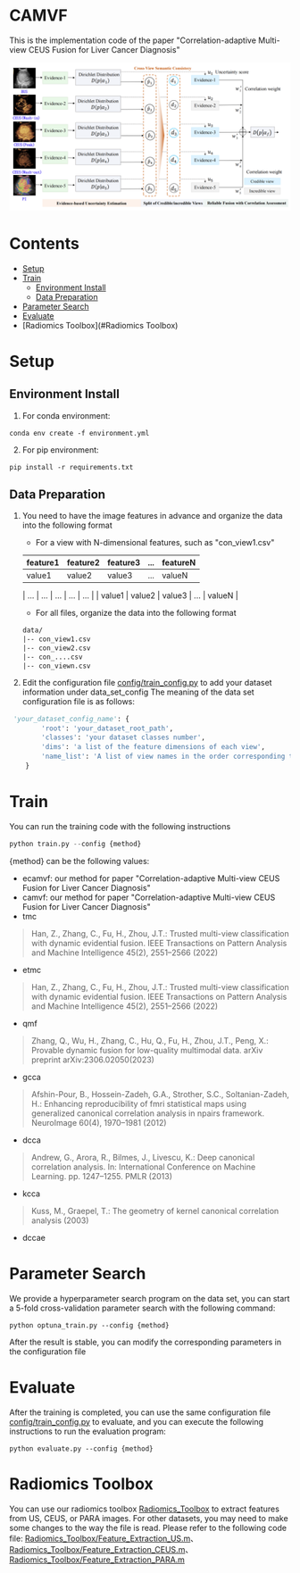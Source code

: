 # CAMVF
This is the implementation code of the paper "Correlation-adaptive Multi-view CEUS Fusion for
Liver Cancer Diagnosis"

![img.png](resources/method.png)
# Contents
- [Setup](#Setup)
- [Train](#Train)
	- [Environment Install](#Environment-Install)
   	- [Data Preparation](#Data-Preparation)
- [Parameter Search](#Parameter-Search)
- [Evaluate](#Train)
- [Radiomics Toolbox](#Radiomics Toolbox)

# Setup

## Environment Install
1. For conda environment:
```shell
conda env create -f environment.yml
```
2. For pip environment:
```shell
pip install -r requirements.txt
```
## Data Preparation
1. You need to have the image features in advance and organize the data into the following format
   - For a view with N-dimensional features, such as "con_view1.csv"
   
	| feature1 | feature2 | feature3 | ... | featureN |
	|----------|----------|----------|-----|----------|
	| value1   | value2   | value3   | ... | valueN   |

 	| ...      | ...      | ...      | ... | ...      |
 	| value1   | value2   | value3   | ... | valueN   |

   - For all files, organize the data into the following format
	```shell
	data/
	|-- con_view1.csv
	|-- con_view2.csv
	|-- con_....csv
	|-- con_viewn.csv
	```
2. Edit the configuration file [config/train_config.py](config/train_config.py) to add your dataset information under data_set_config
The meaning of the data set configuration file is as follows:
```python
 'your_dataset_config_name': {
        'root': 'your_dataset_root_path',
        'classes': 'your dataset classes number',
        'dims': 'a list of the feature dimensions of each view',
        'name_list': 'A list of view names in the order corresponding to "dims"',
    }
```
# Train
You can run the training code with the following instructions
```python
python train.py --config {method}
```
{method} can be the following values:
- ecamvf: our method for paper "Correlation-adaptive Multi-view CEUS Fusion for Liver Cancer Diagnosis"
- camvf: our method for paper "Correlation-adaptive Multi-view CEUS Fusion for Liver Cancer Diagnosis"
- tmc
> Han, Z., Zhang, C., Fu, H., Zhou, J.T.: Trusted multi-view classification with
dynamic evidential fusion. IEEE Transactions on Pattern Analysis and Machine
Intelligence 45(2), 2551–2566 (2022)
- etmc
> Han, Z., Zhang, C., Fu, H., Zhou, J.T.: Trusted multi-view classification with dynamic evidential fusion. IEEE Transactions on Pattern Analysis and Machine Intelligence 45(2), 2551–2566 (2022)
- qmf
> Zhang, Q., Wu, H., Zhang, C., Hu, Q., Fu, H., Zhou, J.T., Peng, X.: Provable dynamic fusion for low-quality multimodal data. arXiv preprint arXiv:2306.02050(2023)
- gcca
> Afshin-Pour, B., Hossein-Zadeh, G.A., Strother, S.C., Soltanian-Zadeh, H.: Enhancing reproducibility of fmri statistical maps using generalized canonical correlation analysis in npairs framework. NeuroImage 60(4), 1970–1981 (2012)
- dcca
> Andrew, G., Arora, R., Bilmes, J., Livescu, K.: Deep canonical correlation analysis.
In: International Conference on Machine Learning. pp. 1247–1255. PMLR (2013)
- kcca
> Kuss, M., Graepel, T.: The geometry of kernel canonical correlation analysis (2003)
- dccae

# Parameter Search
We provide a hyperparameter search program on the data set, you can start a 5-fold cross-validation parameter search with the following command:
```shell
python optuna_train.py --config {method}
```
After the result is stable, you can modify the corresponding parameters in the configuration file
# Evaluate
After the training is completed, you can use the same configuration file  [config/train_config.py](config/train_config.py) to evaluate, and you can execute the following instructions to run the evaluation program:
```shell
python evaluate.py --config {method}
```



# Radiomics Toolbox

You can use our radiomics toolbox  [Radiomics_Toolbox](Radiomics_Toolbox)  to extract features from US, CEUS, or PARA images. 
For other datasets, you may need to make some changes to the way the file is read. Please refer to the following code file:  [Radiomics_Toolbox/Feature_Extraction_US.m](Radiomics_Toolbox/Feature_Extraction_US.m)、 [Radiomics_Toolbox/Feature_Extraction_CEUS.m](Radiomics_Toolbox/Feature_Extraction_CEUS.m)、[Radiomics_Toolbox/Feature_Extraction_PARA.m](Radiomics_Toolbox/Feature_Extraction_PARA.m)
